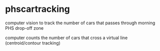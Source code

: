 # phscartracking
computer vision to track the number of cars that passes through morning PHS drop-off zone

computer counts the number of cars that cross a virtual line (centroid/contour tracking)
